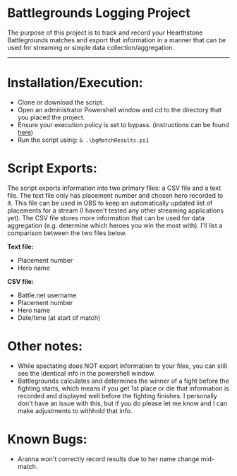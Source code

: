 ﻿# Battlegrounds Logging Project

The purpose of this project is to track and record your Hearthstone Battlegrounds matches and export that information in a manner that can be used for streaming or simple data collection/aggregation.

------
# Installation/Execution:
- Clone or download the script.
- Open an administrator Powershell window and cd to the directory that you placed the project.
- Ensure your execution policy is set to bypass. (instructions can be found [here](https://riptutorial.com/powershell/example/20107/bypassing-execution-policy-for-a-single-script))
- Run the script using: ```& .\bgMatchResults.ps1```

# Script Exports:
The script exports information into two primary files: a CSV file and a text file. The text file only has placement number and chosen hero recorded to it. This file can be used in OBS to keep an automatically updated list of placements for a stream (I haven't tested any other streaming applications yet). The CSV file stores more information that can be used for data aggregation (e.g. determine which heroes you win the most with). I'll list a comparison between the two files below.

**Text file:**
- Placement number
- Hero name

**CSV file:**
- Battle.net username
- Placement number
- Hero name
- Date/time (at start of match)

# Other notes:
- While spectating does NOT export information to your files, you can still see the identical info in the powershell window.
- Battlegrounds calculates and determines the winner of a fight before the fighting starts, which means if you get 1st place or die that information is recorded and displayed well before the fighting finishes. I personally don't have an issue with this, but if you do please let me know and I can make adjustments to withhold that info.

# Known Bugs:
- Aranna won't correctly record results due to her name change mid-match.
